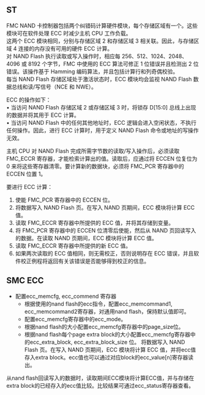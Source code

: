 ## ST

FMC NAND 卡控制器包括两个纠错码计算硬件模块，每个存储区域有一个。这些模块可在软件处理 ECC 时减少主机 CPU 工作负载。  
这两个 ECC 模块相同，分别与存储区域 2 和存储区域 3 相关联。因此，与存储区域 4 连接的内存没有可用的硬件 ECC 计算。  
对 NAND Flash 执行读取或写入操作时，相应每 256、512、1024、2048、4096 或 8192 个字节，FMC 中使用的 ECC 算法可修正 1 位错误并且检测出 2 位错误。该操作基于 Hamming 编码算法，并且包括计算行和列奇偶校验。  
每当 NAND Flash 存储区域处于激活状态时，ECC 模块均会监视 NAND Flash 数据总线和读/写信号（NCE 和 NWE）。

ECC 的操作如下：  
• 当访问 NAND Flash 存储区域 2 或存储区域 3 时，将锁存 D[15:0] 总线上出现的数据并将其用于 ECC 计算。  
• 当访问 NAND Flash 中的任何其他地址时，ECC 逻辑会进入空闲状态，不执行任何操作。因此，进行 ECC 计算时，用于定义 NAND Flash 命令或地址的写操作无效。

主机 CPU 对 NAND Flash 完成所需字节数的读取/写入操作后，必须读取 FMC_ECCR 寄存器，才能检索计算出的值。读取后，应通过将 ECCEN 位复位为 0 来将这些寄存器清零。要计算新的数据块，必须将 FMC_PCR 寄存器中的 ECCEN 位置 1。

要进行 ECC 计算：
1. 使能 FMC_PCR 寄存器中的 ECCEN 位。
2. 将数据写入 NAND Flash 页。在写入 NAND 页期间，ECC 模块将计算 ECC 值。
3. 读取 FMC_ECCR 寄存器中所提供的 ECC 值，并将其存储到变量。
4. 将 FMC_PCR 寄存器中的 ECCEN 位清零后使能，然后从 NAND 页回读写入的数据。在读取 NAND 页期间，ECC 模块将计算 ECC 值。
5. 读取 FMC_ECCR 寄存器中所提供的新 ECC 值。
6. 如果两次读取的 ECC 值相同，则无需校正，否则说明存在 ECC 错误，并且软件校正例程将返回有关该错误是否能够得到校正的信息。

## SMC ECC

- 配置ecc_memcfg, ecc_commend 寄存器
	- 根据使用的nand flash的ecc指令，配置ecc_memcommand1, ecc_memcommand2寄存器，对通用nand flash，保持默认值即可。
	- 配置ecc_memcfg寄存器中的ecc_mode。
	- 根据nand flash的大小配置ecc_memcfg寄存器中的page_size位。
	- 根据nand flash每个page extra block的大小配置ecc_memcfg寄存器中的ecc_extra_block, ecc_extra_block_size 位。
将数据写入 NAND Flash 页。在写入 NAND 页期间，ECC 模块将计算 ECC 值，并将ecc值存入extra block。ecc值也可以通过对应block的ecc_value[n]寄存器读出。

从nand flash回读写入的数据时，读取期间ECC模块将计算ECC值，并与存储在extra block的已经存入的ecc值比较。比较结果可通过ecc_status寄存器查看。